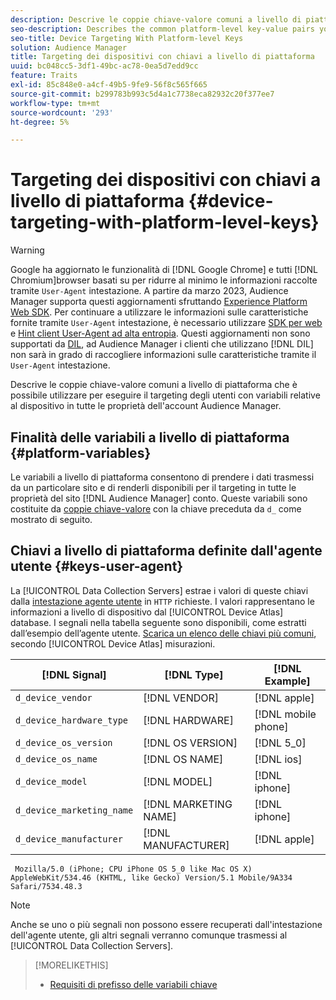 ```yaml
---
description: Descrive le coppie chiave-valore comuni a livello di piattaforma che è possibile utilizzare per eseguire il targeting degli utenti con variabili relative al dispositivo in tutte le proprietà dell'account Audience Manager.
seo-description: Describes the common platform-level key-value pairs you can use to target users with device-related variables across all properties in your Audience Manager account.
seo-title: Device Targeting With Platform-level Keys
solution: Audience Manager
title: Targeting dei dispositivi con chiavi a livello di piattaforma
uuid: bc048cc5-3df1-49bc-ac78-0ea5d7edd9cc
feature: Traits
exl-id: 85c848e0-a4cf-49b5-9fe9-56f8c565f665
source-git-commit: b299783b993c5d4a1c7738eca82932c20f377ee7
workflow-type: tm+mt
source-wordcount: '293'
ht-degree: 5%

---
```


# Targeting dei dispositivi con chiavi a livello di piattaforma {#device-targeting-with-platform-level-keys}

>[!WARNING]
>
>Google ha aggiornato le funzionalità di [!DNL Google Chrome] e tutti [!DNL Chromium]browser basati su per ridurre al minimo le informazioni raccolte tramite `User-Agent` intestazione.
>A partire da marzo 2023, Audience Manager supporta questi aggiornamenti sfruttando [Experience Platform Web SDK](https://experienceleague.adobe.com/docs/experience-platform/edge/home.html?lang=en). Per continuare a utilizzare le informazioni sulle caratteristiche fornite tramite `User-Agent` intestazione, è necessario utilizzare [SDK per web](https://experienceleague.adobe.com/docs/experience-platform/edge/home.html?lang=en) e [Hint client User-Agent ad alta entropia](https://experienceleague.adobe.com/docs/experience-platform/edge/fundamentals/user-agent-client-hints.html?lang=en).
>Questi aggiornamenti non sono supportati da [DIL](../../../using/dil/dil-overview.md), ad Audience Manager i clienti che utilizzano [!DNL DIL] non sarà in grado di raccogliere informazioni sulle caratteristiche tramite il `User-Agent` intestazione.

Descrive le coppie chiave-valore comuni a livello di piattaforma che è possibile utilizzare per eseguire il targeting degli utenti con variabili relative al dispositivo in tutte le proprietà dell&#39;account Audience Manager.

## Finalità delle variabili a livello di piattaforma {#platform-variables}

<!-- c_tb_device_targeting.xml -->

Le variabili a livello di piattaforma consentono di prendere i dati trasmessi da un particolare sito e di renderli disponibili per il targeting in tutte le proprietà del sito [!DNL Audience Manager] conto. Queste variabili sono costituite da [coppie chiave-valore](../../reference/key-value-pairs-explained.md) con la chiave preceduta da `d_` come mostrato di seguito.

## Chiavi a livello di piattaforma definite dall&#39;agente utente {#keys-user-agent}

La [!UICONTROL Data Collection Servers] estrae i valori di queste chiavi dalla [intestazione agente utente](https://www.w3.org/Protocols/rfc2616/rfc2616-sec14.html#sec14.43) in `HTTP` richieste. I valori rappresentano le informazioni a livello di dispositivo dal [!UICONTROL Device Atlas] database. I segnali nella tabella seguente sono disponibili, come estratti dall’esempio dell’agente utente. [Scarica un elenco delle chiavi più comuni](assets/device_keys.csv), secondo [!UICONTROL Device Atlas] misurazioni.

| [!DNL Signal] | [!DNL Type] | [!DNL Example] |
|---|---|---|
| `d_device_vendor` | [!DNL VENDOR] | [!DNL apple] |
| `d_device_hardware_type` | [!DNL HARDWARE] | [!DNL mobile phone] |
| `d_device_os_version` | [!DNL OS VERSION] | [!DNL 5_0] |
| `d_device_os_name` | [!DNL OS NAME] | [!DNL ios] |
| `d_device_model` | [!DNL MODEL] | [!DNL iphone] |
| `d_device_marketing_name` | [!DNL MARKETING NAME] | [!DNL iphone] |
| `d_device_manufacturer` | [!DNL MANUFACTURER] | [!DNL apple] |

```
 Mozilla/5.0 (iPhone; CPU iPhone OS 5_0 like Mac OS X) AppleWebKit/534.46 (KHTML, like Gecko) Version/5.1 Mobile/9A334 Safari/7534.48.3
```

>[!NOTE]
>
>Anche se uno o più segnali non possono essere recuperati dall&#39;intestazione dell&#39;agente utente, gli altri segnali verranno comunque trasmessi al [!UICONTROL Data Collection Servers].

>[!MORELIKETHIS]
>
>* [Requisiti di prefisso delle variabili chiave](../../features/traits/trait-variable-prefixes.md)

